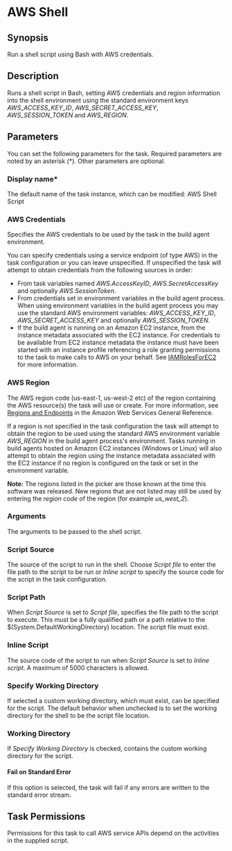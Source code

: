 # AWS Shell<a name="awsshell"></a>

## Synopsis<a name="synopsis"></a>

Run a shell script using Bash with AWS credentials\.

## Description<a name="description"></a>

Runs a shell script in Bash, setting AWS credentials and region information into the shell environment using the standard environment keys *AWS\_ACCESS\_KEY\_ID*, *AWS\_SECRET\_ACCESS\_KEY*, *AWS\_SESSION\_TOKEN* and *AWS\_REGION*\.

## Parameters<a name="parameters"></a>

You can set the following parameters for the task\. Required parameters are noted by an asterisk \(\*\)\. Other parameters are optional\.

### Display name\*<a name="display-name"></a>

The default name of the task instance, which can be modified: AWS Shell Script

### AWS Credentials<a name="aws-credentials"></a>

Specifies the AWS credentials to be used by the task in the build agent environment\.

You can specify credentials using a service endpoint \(of type AWS\) in the task configuration or you can leave unspecified\. If unspecified the task will attempt to obtain credentials from the following sources in order:
+ From task variables named *AWS\.AccessKeyID*, *AWS\.SecretAccessKey* and optionally *AWS\.SessionToken*\.
+ From credentials set in environment variables in the build agent process\. When using environment variables in the build agent process you may use the standard AWS environment variables: *AWS\_ACCESS\_KEY\_ID*, *AWS\_SECRET\_ACCESS\_KEY* and optionally *AWS\_SESSION\_TOKEN*\.
+ If the build agent is running on an Amazon EC2 instance, from the instance metadata associated with the EC2 instance\. For credentials to be available from EC2 instance metadata the instance must have been started with an instance profile referencing a role granting permissions to the task to make calls to AWS on your behalf\. See [IAMRolesForEC2](https://docs.aws.amazon.com/IAM/latest/UserGuide/id_roles_use_switch-role-ec2.html) for more information\.

### AWS Region<a name="aws-region"></a>

The AWS region code \(us\-east\-1, us\-west\-2 etc\) of the region containing the AWS resource\(s\) the task will use or create\. For more information, see [Regions and Endpoints](https://docs.aws.amazon.com/general/latest/gr/rande.html) in the Amazon Web Services General Reference\.

If a region is not specified in the task configuration the task will attempt to obtain the region to be used using the standard AWS environment variable *AWS\_REGION* in the build agent process's environment\. Tasks running in build agents hosted on Amazon EC2 instances \(Windows or Linux\) will also attempt to obtain the region using the instance metadata associated with the EC2 instance if no region is configured on the task or set in the environment variable\.

 **Note:** The regions listed in the picker are those known at the time this software was released\. New regions that are not listed may still be used by entering the *region code* of the region \(for example *us\_west\_2*\)\.

### Arguments<a name="arguments"></a>

The arguments to be passed to the shell script\.

### Script Source<a name="script-source"></a>

The source of the script to run in the shell\. Choose *Script file* to enter the file path to the script to be run or *Inline script* to specify the source code for the script in the task configuration\.

### Script Path<a name="script-path"></a>

When *Script Source* is set to *Script file*, specifies the file path to the script to execute\. This must be a fully qualified path or a path relative to the $\(System\.DefaultWorkingDirectory\) location\. The script file must exist\.

### Inline Script<a name="inline-script"></a>

The source code of the script to run when *Script Source* is set to *Inline script*\. A maximum of 5000 characters is allowed\.

### Specify Working Directory<a name="specify-working-directory"></a>

If selected a custom working directory, which must exist, can be specified for the script\. The default behavior when unchecked is to set the working directory for the shell to be the script file location\.

### Working Directory<a name="working-directory"></a>

If *Specify Working Directory* is checked, contains the custom working directory for the script\.

#### Fail on Standard Error<a name="fail-on-standard-error"></a>

If this option is selected, the task will fail if any errors are written to the standard error stream\.

## Task Permissions<a name="task-permissions"></a>

Permissions for this task to call AWS service APIs depend on the activities in the supplied script\.